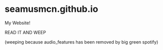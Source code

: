 # seamusmcn.github.io
My Website!

READ IT AND WEEP


(weeping because audio_features has been removed by big green spotify)
